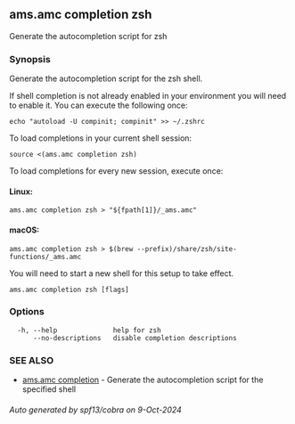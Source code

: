 ## ams.amc completion zsh

Generate the autocompletion script for zsh

### Synopsis

Generate the autocompletion script for the zsh shell.

If shell completion is not already enabled in your environment you will need
to enable it.  You can execute the following once:

	echo "autoload -U compinit; compinit" >> ~/.zshrc

To load completions in your current shell session:

	source <(ams.amc completion zsh)

To load completions for every new session, execute once:

#### Linux:

	ams.amc completion zsh > "${fpath[1]}/_ams.amc"

#### macOS:

	ams.amc completion zsh > $(brew --prefix)/share/zsh/site-functions/_ams.amc

You will need to start a new shell for this setup to take effect.


```
ams.amc completion zsh [flags]
```

### Options

```
  -h, --help              help for zsh
      --no-descriptions   disable completion descriptions
```

### SEE ALSO

* [ams.amc completion](ams.amc_completion.md)	 - Generate the autocompletion script for the specified shell

###### Auto generated by spf13/cobra on 9-Oct-2024
